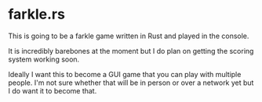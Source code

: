# farkle.rs

This is going to be a farkle game written in Rust and played in the console.

It is incredibly barebones at the moment but I do plan on getting the scoring system working soon.

Ideally I want this to become a GUI game that you can play with multiple people. I'm not sure whether that will be in person or over a network yet but I do want it to become that.
